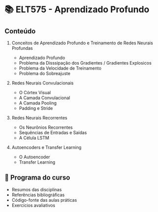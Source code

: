 # 📚 ELT575 - Aprendizado Profundo


## Conteúdo

1. Conceitos de Aprendizado Profundo e Treinamento de Redes Neurais Profundas
    * Aprendizado Profundo
    * Problema da Disssipação dos Gradientes / Gradientes Explosicos
    * Problema da Velocidade de Treinamento
    * Problema do Sobreajuste

2. Redes Neurais Convulacionais
    * O Córtex Visual
    * A Camada Convulacional
    * A Camada Pooling
    * Padding e Stride

3. Redes Neurais Recorrentes
    * Os Neurônios Recorrentes
    * Sequências de Entradas e Saídas
    * A Célula LSTM

4. Autoencoders e Transfer Learning
    * O Autoencoder
    * Transfer Learning


## 📢 Programa do curso
* Resumos das disciplinas
* Referências bibliográficas
* Código-fonte das aulas práticas
* Exercícios avaliativos
